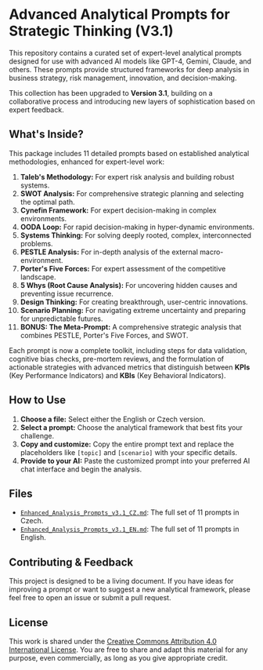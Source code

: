 # Advanced Analytical Prompts for Strategic Thinking (V3.1)

This repository contains a curated set of expert-level analytical prompts designed for use with advanced AI models like GPT-4, Gemini, Claude, and others. These prompts provide structured frameworks for deep analysis in business strategy, risk management, innovation, and decision-making.

This collection has been upgraded to **Version 3.1**, building on a collaborative process and introducing new layers of sophistication based on expert feedback.

## What's Inside?

This package includes 11 detailed prompts based on established analytical methodologies, enhanced for expert-level work:

1.  **Taleb's Methodology:** For expert risk analysis and building robust systems.
2.  **SWOT Analysis:** For comprehensive strategic planning and selecting the optimal path.
3.  **Cynefin Framework:** For expert decision-making in complex environments.
4.  **OODA Loop:** For rapid decision-making in hyper-dynamic environments.
5.  **Systems Thinking:** For solving deeply rooted, complex, interconnected problems.
6.  **PESTLE Analysis:** For in-depth analysis of the external macro-environment.
7.  **Porter's Five Forces:** For expert assessment of the competitive landscape.
8.  **5 Whys (Root Cause Analysis):** For uncovering hidden causes and preventing issue recurrence.
9.  **Design Thinking:** For creating breakthrough, user-centric innovations.
10. **Scenario Planning:** For navigating extreme uncertainty and preparing for unpredictable futures.
11. **BONUS: The Meta-Prompt:** A comprehensive strategic analysis that combines PESTLE, Porter's Five Forces, and SWOT.

Each prompt is now a complete toolkit, including steps for data validation, cognitive bias checks, pre-mortem reviews, and the formulation of actionable strategies with advanced metrics that distinguish between **KPIs** (Key Performance Indicators) and **KBIs** (Key Behavioral Indicators).

## How to Use

1.  **Choose a file:** Select either the English or Czech version.
2.  **Select a prompt:** Choose the analytical framework that best fits your challenge.
3.  **Copy and customize:** Copy the entire prompt text and replace the placeholders like `[topic]` and `[scenario]` with your specific details.
4.  **Provide to your AI:** Paste the customized prompt into your preferred AI chat interface and begin the analysis.

## Files

* [`Enhanced_Analysis_Prompts_v3.1_CZ.md`](Enhanced_Analysis_Prompts_v3.1_CZ.md): The full set of 11 prompts in Czech.
* [`Enhanced_Analysis_Prompts_v3.1_EN.md`](Enhanced_Analysis_Prompts_v3.1_EN.md): The full set of 11 prompts in English.

## Contributing & Feedback

This project is designed to be a living document. If you have ideas for improving a prompt or want to suggest a new analytical framework, please feel free to open an issue or submit a pull request.

## License

This work is shared under the [Creative Commons Attribution 4.0 International License](http://creativecommons.org/licenses/by/4.0/). You are free to share and adapt this material for any purpose, even commercially, as long as you give appropriate credit.
